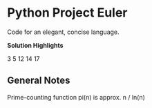 Python Project Euler
====================
Code for an elegant, concise language.

**Solution Highlights**

3 5 12 14 17 

General Notes
-------------
Prime-counting function pi(n) is approx. n / ln(n)
